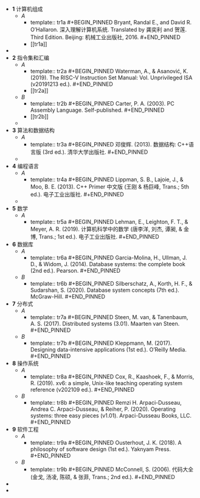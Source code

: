 - **1** 计算机组成
	- *A*
		- template:: tr1a
		  #+BEGIN_PINNED
		  Bryant, Randal E., and David R. O’Hallaron. 深入理解计算机系统. Translated by 龚奕利 and 贺莲. Third Edition. Beijing: 机械工业出版社, 2016.
		  #+END_PINNED
		- [[tr1a]]
-
- **2** 指令集和汇编
	- *A*
		- template:: tr2a
		  #+BEGIN_PINNED
		  Waterman, A., & Asanović, K. (2019). The RISC-V Instruction Set Manual: Vol. Unprivileged ISA (v20191213 ed.).
		  #+END_PINNED
		- [[tr2a]]
	- *B*
		- template:: tr2b
		  #+BEGIN_PINNED
		  Carter, P. A. (2003). PC Assembly Language. Self-published.
		  #+END_PINNED
		- [[tr2b]]
	-
- **3** 算法和数据结构
	- *A*
		- template:: tr3a
		  #+BEGIN_PINNED
		  邓俊辉. (2013). 数据结构: C++语言版 (3rd ed.). 清华大学出版社.
		  #+END_PINNED
	-
- **4** 编程语言
	- *A*
		- template:: tr4a
		  #+BEGIN_PINNED
		  Lippman, S. B., Lajoie, J., & Moo, B. E. (2013). C++ Primer 中文版 (王刚 & 杨巨峰, Trans.; 5th ed.). 电子工业出版社.
		  #+END_PINNED
	-
- **5** 数学
	- *A*
		- template:: tr5a
		  #+BEGIN_PINNED
		  Lehman, E., Leighton, F. T., & Meyer, A. R. (2019). 计算机科学中的数学 (唐李洋, 刘杰, 谭昶, & 金博, Trans.; 1st ed.). 电子工业出版社.
		  #+END_PINNED
- **6** 数据库
	- *A*
		- template:: tr6a
		  #+BEGIN_PINNED
		  Garcia-Molina, H., Ullman, J. D., & Widom, J. (2014). Database systems: the complete book (2nd ed.). Pearson.
		  #+END_PINNED
	- *B*
		- template:: tr6b
		  #+BEGIN_PINNED
		  Silberschatz, A., Korth, H. F., & Sudarshan, S. (2020). Database system concepts (7th ed.). McGraw-Hill.
		  #+END_PINNED
- **7** 分布式
	- *A*
		- template:: tr7a
		  #+BEGIN_PINNED
		  Steen, M. van, & Tanenbaum, A. S. (2017). Distributed systems (3.01). Maarten van Steen.
		  #+END_PINNED
	- *B*
		- template:: tr7b
		  #+BEGIN_PINNED
		  Kleppmann, M. (2017). Designing data-intensive applications (1st ed.). O’Reilly Media.
		  #+END_PINNED
- **8** 操作系统
	- *A*
		- template:: tr8a
		  #+BEGIN_PINNED
		  Cox, R., Kaashoek, F., & Morris, R. (2019). xv6: a simple, Unix-like teaching operating system reference (v202109 ed.).
		  #+END_PINNED
	- *B*
		- template:: tr8b
		  #+BEGIN_PINNED
		  Remzi H. Arpaci-Dusseau, Andrea C. Arpaci-Dusseau, & Reiher, P. (2020). Operating systems: three easy pieces (v1.01). Arpaci-Dusseau Books, LLC.
		  #+END_PINNED
- **9** 软件工程
	- *A*
		- template:: tr9a
		  #+BEGIN_PINNED
		  Ousterhout, J. K. (2018). A philosophy of software design (1st ed.). Yaknyam Press.
		  #+END_PINNED
	- *B*
		- template:: tr9b
		  #+BEGIN_PINNED
		  McConnell, S. (2006). 代码大全 (金戈, 汤凌, 陈硕, & 张菲, Trans.; 2nd ed.).
		  #+END_PINNED
-
-